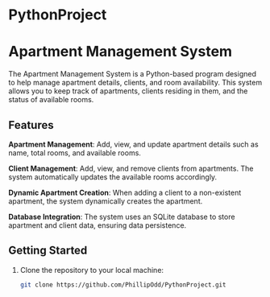 # PythonProject
# Apartment Management System

The Apartment Management System is a Python-based program designed to help manage apartment details, clients, and room availability. This system allows you to keep track of apartments, clients residing in them, and the status of available rooms.

## Features

 **Apartment Management**: Add, view, and update apartment details such as name, total rooms, and available rooms.

 **Client Management**: Add, view, and remove clients from apartments. The system automatically updates the available rooms accordingly.

 **Dynamic Apartment Creation**: When adding a client to a non-existent apartment, the system dynamically creates the apartment.

 **Database Integration**: The system uses an SQLite database to store apartment and client data, ensuring data persistence.

## Getting Started

1. Clone the repository to your local machine:

   ```bash
   git clone https://github.com/PhillipOdd/PythonProject.git
